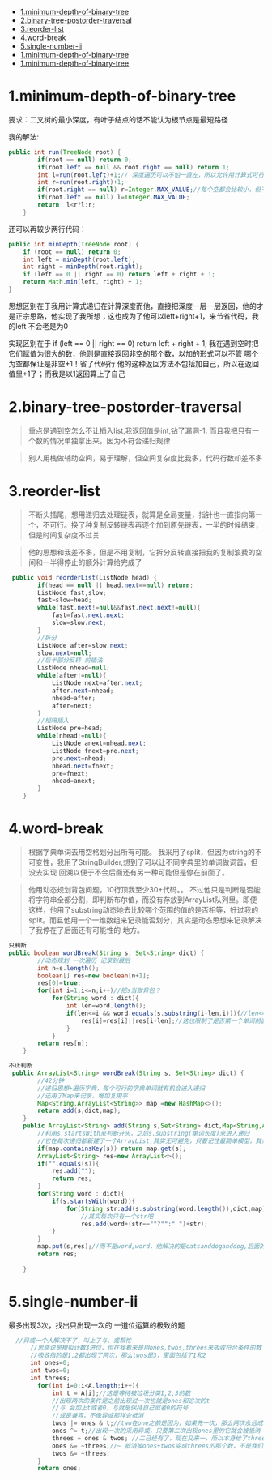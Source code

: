 - [1.minimum-depth-of-binary-tree](#1.minimum-depth-of-binary-tree)
- [2.binary-tree-postorder-traversal](#2.binary-tree-postorder-traversal)
- [3.reorder-list](#3.reorder-list)
- [4.word-break](#4.word-break)
- [5.single-number-ii](#5.single-number-ii)
- [1.minimum-depth-of-binary-tree](#1.minimum-depth-of-binary-tree)
- [1.minimum-depth-of-binary-tree](#1.minimum-depth-of-binary-tree)

# 1.minimum-depth-of-binary-tree
要求：二叉树的最小深度，有叶子结点的话不能认为根节点是最短路径

我的解法:
```java
public int run(TreeNode root) {
        if(root == null) return 0;
        if(root.left == null && root.right == null) return 1;
        int l=run(root.left)+1;// 深度遍历可以不怕一直左，所以允许用计算式可行
        int r=run(root.right)+1;
        if(root.right == null) r=Integer.MAX_VALUE;//每个空都会比较小，但不可取
        if(root.left == null) l=Integer.MAX_VALUE;
        return  l<r?l:r;
    }
```

还可以再较少两行代码：
```java
public int minDepth(TreeNode root) {
    if (root == null) return 0;
    int left = minDepth(root.left);
    int right = minDepth(root.right);
    if (left == 0 || right == 0) return left + right + 1;
    return Math.min(left, right) + 1;
}
```
思想区别在于我用计算式递归在计算深度而他，直接把深度一层一层返回，他的才是正宗思路，他实现了我所想；这也成为了他可以left+right+1，来节省代码，我的left
不会老是为0

实现区别在于 if (left == 0 || right == 0) return left + right + 1;  我在遇到空时把它们赋值为很大的数，他则是直接返回非空的那个数，以加的形式可以不管
哪个为空都保证是非空+1！省了代码行   他的这种返回方法不包括加自己，所以在返回值里+1了；而我是以1返回算上了自己

# 2.binary-tree-postorder-traversal
> 重点是遇到空怎么不让插入list,我返回值是int,钻了漏洞-1. 而且我把只有一个数的情况单独拿出来，因为不符合递归规律

> 别人用栈做辅助空间，易于理解，但空间复杂度比我多，代码行数却差不多

# 3.reorder-list
> 不断头插尾，想用递归去处理链表，就算是全局变量，指针也一直指向第一个，不可行。换了种复制反转链表再逐个加到原先链表，一半的时候结束，但是时间复杂度不过关

> 他的思想和我差不多，但是不用复制，它拆分反转直接把我的复制浪费的空间和一半得停止的额外计算给完成了

```java
 public void reorderList(ListNode head) {
        if(head == null || head.next==null) return;
        ListNode fast,slow;
        fast=slow=head;
        while(fast.next!=null&&fast.next.next!=null){
            fast=fast.next.next;
            slow=slow.next;
        }
        //拆分
        ListNode after=slow.next;
        slow.next=null;
        //后半部分反转 前插法
        ListNode nhead=null;
        while(after!=null){
            ListNode next=after.next;
            after.next=nhead;
            nhead=after;
            after=next;
        }
        //相隔插入
        ListNode pre=head;
        while(nhead!=null){
            ListNode anext=nhead.next;
            ListNode fnext=pre.next;
            pre.next=nhead;
            nhead.next=fnext;
            pre=fnext;
            nhead=anext;
        }
    }
   ```

# 4.word-break
> 根据字典单词去用空格划分出所有可能。  我采用了split，但因为string的不可变性，我用了StringBuilder,想到了可以让不同字典里的单词做词首，但没去实现
回溯以便于不会后面还有另一种可能但是停在前面了。

> 他用动态规划背包问题，10行顶我至少30+代码。。  不过他只是判断是否能将字符串全都分割，即判断布尔值，而没有存放到ArrayList队列里。即便这样，他用了substring动态地去比较哪个范围的值的是否相等，好过我的split。而且他用一个一维数组来记录能否划分，其实是动态思想来记录解决了我停在了后面还有可能性的
地方。
```java
只判断
public boolean wordBreak(String s, Set<String> dict) {
        //动态规划 一次遍历 记录到最后
        int n=s.length();
        boolean[] res=new boolean[n+1];
        res[0]=true;
        for(int i=1;i<=n;i++)//把s当做背包？
            for(String word : dict){
                int len=word.length();
                if(len<=i && word.equals(s.substring(i-len,i))){//len<= 把一些可能的小分子计算在内了
                    res[i]=res[i]||res[i-len];//这也限制了是否第一个单词前面有无剩余
                }
            }
        return res[n];
    }
```
```java
不止判断
 public ArrayList<String> wordBreak(String s, Set<String> dict) {
        //42分钟
        //递归思想+遍历字典，每个可行的字典单词就有机会进入递归
        //还用了Map来记录，增加复用率
        Map<String,ArrayList<String>> map =new HashMap<>();
        return add(s,dict,map);
    }
    public ArrayList<String> add(String s,Set<String> dict,Map<String,ArrayList<String>> map){
        //利用s.startsWith来判断开头，之后s.substring(单词长度)来进入递归
        //它在每次递归都新建了一个ArrayList,其实无可避免，只要记住最简单模型，其余的消耗都是必须的
        if(map.containsKey(s)) return map.get(s);
        ArrayList<String> res=new ArrayList<>();
        if("".equals(s)){
            res.add("");
            return res;
        }
        for(String word : dict){
            if(s.startsWith(word)){
                for(String str:add(s.substring(word.length()),dict,map))
                    //其实每次只有一个str吧
                    res.add(word+(str==""?"":" ")+str);
            }
        }
        map.put(s,res);//而不是word,word，他解决的是catsanddoganddog,后面的anddog直接拿
        return res;
        
    }
 ```
# 5.single-number-ii
最多出现3次，找出只出现一次的  一道位运算的极致的题
```java
  //异或一个人解决不了，叫上了与、或帮忙
      //思路说是模拟计数3进位，但在我看来是用ones,twos,threes来吸收符合条件的数
      //吸收指的是1,2都出现了两次，那么twos是3，里面包括了1和2
      int ones=0;
      int twos=0;
      int threes;
        for(int i=0;i<A.length;i++){
            int t = A[i];//这是等待被垃圾分类1,2,3的数
            //出现两次的条件是之前出现过一次也就是ones和这次的t
            //与 会加上t或者0，与就是保持自己或者0的符号
            //或是兼容，不像异或那样会抵消
            twos |= ones & t;//two在one之前是因为，如果先一次，那么两次永远成功
            ones ^= t;//出现一次的采用异或，只要第二次出现ones里的它就会被抵消
            threes = ones & twos; //二已经有了，现在又来一，所以本身给了threes
            ones &= ~threes;//~ 抵消掉ones+twos变成threes的那个数，不是我们要的
            twos &= ~threes;
        }
        return ones;
```
